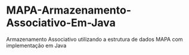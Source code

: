 # MAPA-Armazenamento-Associativo-Em-Java
Armazenamento Associativo utilizando a estrutura de dados MAPA com implementação em Java 
